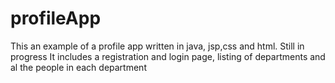# profileApp
This an example of a profile app written in java, jsp,css and html.
Still in progress
It includes a registration and login page, listing of departments and al the people in each department
